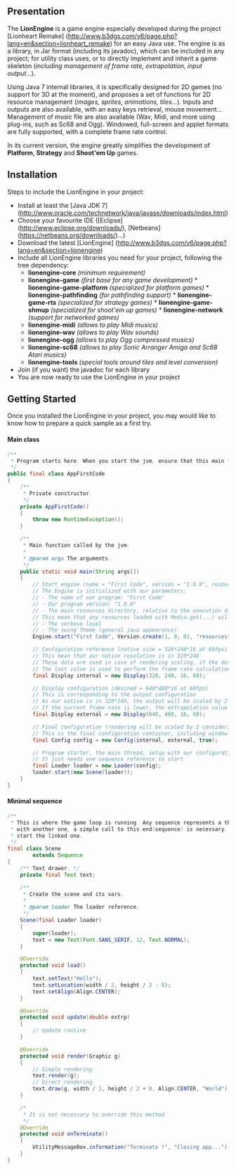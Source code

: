 ## Presentation

The __LionEngine__ is a game engine especially developed during the project [Lionheart Remake] (http://www.b3dgs.com/v6/page.php?lang=en&section=lionheart_remake) for an easy Java use. The engine is as a library, in Jar format (including its javadoc), which can be included in any project; for utility class uses, or to directly implement and inherit a game skeleton (_including management of frame rate, extrapolation, input output..._).

Using Java 7 internal libraries, it is specifically designed for 2D games (no support for 3D at the moment), and proposes a set of functions for 2D resource management (_images, sprites, animations, tiles..._). Inputs and outputs are also available, with an easy keys retrieval, mouse movement... Management of music file are also available (Wav, Midi, and more using plug-ins, such as Sc68 and Ogg). Windowed, full-screen and applet formats are fully supported, with a complete frame rate control.

In its current version, the engine greatly simplifies the development of __Platform__, __Strategy__ and __Shoot'em Up__ games.


## Installation

Steps to include the LionEngine in your project:

* Install at least the [Java JDK 7] (http://www.oracle.com/technetwork/java/javase/downloads/index.html)
* Choose your favourite IDE ([Eclipse] (http://www.eclipse.org/downloads/), [Netbeans] (https://netbeans.org/downloads/)...)
* Download the latest [LionEngine] (http://www.b3dgs.com/v6/page.php?lang=en&section=lionengine)
* Include all LionEngine libraries you need for your project, following the tree dependency:
  * __lionengine-core__ _(minimum requirement)_
  * __lionengine-game__ _(first base for any game development)_
        * __lionengine-game-platform__ _(specialized for platform games)_
        * __lionengine-pathfinding__ _(for pathfinding support)_
            * __lionengine-game-rts__ _(specialized for strategy games)_
        * __lionengine-game-shmup__ _(specialized for shoot'em up games)_
        * __lionengine-network__ _(support for networked games)_
  * __lionengine-midi__ _(allows to play Midi musics)_
  * __lionengine-wav__ _(allows to play Wav sounds)_
  * __lionengine-ogg__ _(allows to play Ogg compressed musics)_
  * __lionengine-sc68__ _(allows to play Sonic Arranger Amiga and Sc68 Atari musics)_
  * __lionengine-tools__ _(special tools around tiles and level conversion)_
* Join (if you want) the javadoc for each library
* You are now ready to use the LionEngine in your project


## Getting Started

Once you installed the LionEngine in your project, you may would like to know how to prepare a quick sample as a first try.

#### Main class
```java
/**
 * Program starts here. When you start the jvm, ensure that this main function is called.
 */
public final class AppFirstCode
{
    /**
     * Private constructor.
     */
    private AppFirstCode()
    {
        throw new RuntimeException();
    }

    /**
     * Main function called by the jvm.
     * 
     * @param args The arguments.
     */
    public static void main(String args[])
    {
        // Start engine (name = "First Code", version = "1.0.0", resources directory = "resources")
        // The Engine is initialized with our parameters:
        // - The name of our program: "First Code"
        // - Our program version: "1.0.0"
        // - The main resources directory, relative to the execution directory: ./resources/
        // This mean that any resources loaded with Media.get(...) will have this directory as prefix
        // - The verbose level
        // - The swing theme (general java appearance)
        Engine.start("First Code", Version.create(1, 0, 0), "resources", Verbose.CRITICAL, Theme.SYSTEM);

        // Configuration reference (native size = 320*240*16 at 60fps)
        // This mean that our native resolution is in 320*240
        // These data are used in case of rendering scaling, if the desired output is different
        // The last value is used to perform the frame rate calculation, corresponding to the native frame rate
        final Display internal = new Display(320, 240, 16, 60);

        // Display configuration (desired = 640*480*16 at 60fps)
        // This is corresponding to the output configuration
        // As our native is in 320*240, the output will be scaled by 2
        // If the current frame rate is lower, the extrapolation value will allow to compensate any data calculation
        final Display external = new Display(640, 480, 16, 60);

        // Final configuration (rendering will be scaled by 2 considering native and desired config)
        // This is the final configuration container, including window mode
        final Config config = new Config(internal, external, true);

        // Program starter, the main thread, setup with our configuration
        // It just needs one sequence reference to start
        final Loader loader = new Loader(config);
        loader.start(new Scene(loader));
    }
}
```

#### Minimal sequence
```java
/**
 * This is where the game loop is running. Any sequence represents a thread handled by the Loader. To link a sequence
 * with another one, a simple call to this.end(sequence) is necessary. This will terminate the current sequence, and
 * start the linked one.
 */
final class Scene
        extends Sequence
{
    /** Text drawer. */
    private final Text text;

    /**
     * Create the scene and its vars.
     * 
     * @param loader The loader reference.
     */
    Scene(final Loader loader)
    {
        super(loader);
        text = new Text(Font.SANS_SERIF, 12, Text.NORMAL);
    }

    @Override
    protected void load()
    {
        text.setText("Hello");
        text.setLocation(width / 2, height / 2 - 8);
        text.setAlign(Align.CENTER);
    }

    @Override
    protected void update(double extrp)
    {
        // Update routine
    }

    @Override
    protected void render(Graphic g)
    {
        // Simple rendering
        text.render(g);
        // Direct rendering
        text.draw(g, width / 2, height / 2 + 8, Align.CENTER, "World");
    }

    /*
     * It is not necessary to override this method
     */
    @Override
    protected void onTerminate()
    {
        UtilityMessageBox.information("Terminate !", "Closing app...");
    }
}
```
